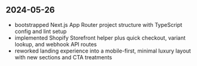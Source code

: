 ## 2024-05-26
- bootstrapped Next.js App Router project structure with TypeScript config and lint setup
- implemented Shopify Storefront helper plus quick checkout, variant lookup, and webhook API routes
- reworked landing experience into a mobile-first, minimal luxury layout with new sections and CTA treatments

